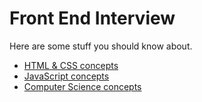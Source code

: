 # Front End Interview

Here are some stuff you should know about.

* [HTML & CSS concepts](html-and-css-concepts.md)
* [JavaScript concepts](javascript-concepts.md)
* [Computer Science concepts](computer-science-concepts/)

